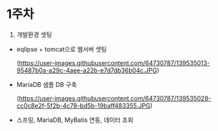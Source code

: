 # 1주차

1. 개발환경 셋팅
 - eqlipse + tomcat으로 웹서버 셋팅


     (https://user-images.githubusercontent.com/64730787/139535013-95487b0a-a29c-4aee-a22b-e7d7db36b04c.JPG)
     
 - MariaDB 샘플 DB 구축


     (https://user-images.githubusercontent.com/64730787/139535028-cc0c8e2f-5f2b-4c78-bd5b-19baff483355.JPG)
     
 - 스프링, MariaDB, MyBatis 연동, 데이터 조회
